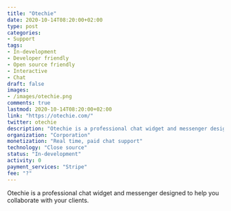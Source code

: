 ```yaml
---
title: "Otechie"
date: 2020-10-14T08:20:00+02:00
type: post
categories:
- Support
tags:
- In-development
- Developer friendly
- Open source friendly
- Interactive
- Chat
draft: false
images:
- /images/otechie.png
comments: true
lastmod: 2020-10-14T08:20:00+02:00
link: "https://otechie.com/"
twitter: otechie
description: "Otechie is a professional chat widget and messenger designed to help you collaborate with your clients."
organization: "Corporation"
monetization: "Real time, paid chat support"
technology: "Close source"
status: "In-development"
activity: 0
payment_services: "Stripe"
fee: "?"
---
```


Otechie is a professional chat widget and messenger designed to help you collaborate with your clients. <!--more-->

